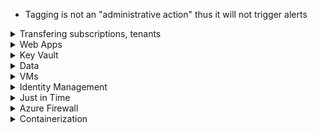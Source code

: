 - Tagging is not an "administrative action" thus it will not trigger alerts

<details>
  <summary> Transfering subscriptions, tenants </summary>
  
- **What perm to transfer subscription to new tenant?** = Owner
- **How to transfer billing ownership?** - Azure portal

</details>
  
<details>
  <summary> Web Apps </summary>

# Web Apps

- **Mutual authentication - how?**
    - TLS 1.2
    - Turn on incoming client certificates protocol setting for the Web App
- **Have a web app use a cert - how?**
    - 1. Security team uploads a certificate to the Web App
    - 2. Developer team updates the app settings for the Web App using `WEBSITE_LOAD_CERTIFICATES`
    - `az webapp config appsettings set --name myApp --resource-group rgApp --settings WEBSITE_LOAD_CERTIFICATES=<comma-separated-certificate-thumbprints>`

</details>
  
<details>
  <summary> Key Vault </summary>

# Key Vault

- **Soft-delete length?** - 90 days
- **Default settings** - can delete, can purge (i.e. soft-delete is not enabled)
- **After an object is soft-deleted, can it still be accessed?** - No, has to be restored to be accessible
- **After an object is soft-deleted, can you still see that it exists as soft-deleted?** - Yes, it shows up in lists of the resources
- **When soft-delete is enabled, can you actually hard delete?** - Yes
- **When soft-delete is enabled, how do you prevent hard delete?** - Enable purge protection
- **How to create automation runbook to rotate storage account keys and save to AKV?**
    - Create automation account
    - Import the AzureRM Powershell modules into the account 
    - Create a connection resource in the Automation Account
    - Run the `Set-AzureRmKeyVaultAccessPolicy` cmdlet

</details>
  
<details>
  <summary> Data </summary>
  
# Azure SQL and Web Apps

- **Setup Azure SQL Database to allow Azure AD accounts - how?** 
    - Step 1: When you created Azure SQL database, you created it with a SQL login
    - Step 2: Now create another administrator based on an existing Azure AD account
    - Step 3: Proceed to add the other Azure AD accounts using `CREATE USER myuser@mydomain.onmicrosoft.com FROM EXTERNAL PROVIDER`
- **Want to have secure access from web app to Azure SQL but also authenticate Azure AD users - how?**
    - AAD System Managed Identity
    - AAD User Assigned Managed Identity
    - Create contained users in Azure SQL database
- **Different ways to authenticate in SSMS?**
    - AAD Integrated - use when you are already logged in to your Windows or AAD domain
    - AAD Password - use when you want to use your Windows credentials but your local machine is not joined with the domain
    - AAD MFA (interactive)
  
# Cosmos DB

**What permissions needed to grant web app work w CosmosDB?**
    - CosmosDB: Create database users and generate resource tokens
    - Web App: Authenticate AD Users and relay resource tokens

</details>
  
<details>
  <summary> VMs </summary>
  
# VMs 

- **How to capture all network packets sent to a VM?** - Network Watcher and **variable packet capture**

### Template and Policies namespaces
- **Deploying Anti-malware?**
    - Microsoft.Compute/virtualMachines/extensions/type == **IaaSAntiMalware**
    - Microsoft.Compute/virtualMachines/extensions/publisher == **Microsoft.Azure/IaaSAntiMalware**
- **Disks for VMs are under `Microsoft.Compute/disks`**
- **Resource groups?** - Microsoft.Resources/subscriptions/resourceGroups
- **Just in time requirements?**
    - Microsoft.Security/locations/jitNetworkAccessPolicies/initiate/action
    - Microsoft.Compute/virtualMachines/read

### Security Application Controls

- **Part of Security Center, aka adaptive application controls**
    - https://docs.microsoft.com/en-us/azure/security-center/security-center-adaptive-application
    - Requires Azure Defender for servers
    - Supported on Azure VMs, on-prem, Azure Arc enabled VMs    
- **Permissions:  req'd for Security Application Controls?**
    - Contributor and Security Admin - edit, list
    - Security Reader, Reader - view groups and lists of known-safe apps
- **How to prevent unwanted software running on VMs?** = Azure Security Application Controls
- **How to block attempts to run malicious apps?** = Azure Security Application Controls

-------------------------------------------
### Log Analytics integration 

- **How to ensure that System event logs from VMs are logged in LAW?** - LAW -> Advanced Settings -> Data -> Windows Event Logs -> Enter "System"
- **How to deploy LAW to all VMs?** 
    - enable Automatic provisioning (once enabled, it is enabled on all existing and new VMs)
    - Off by default
    - Automatic provisioning is "strongly recommended" (source: https://docs.microsoft.com/en-us/azure/security-center/security-center-enable-data-collection)
- **ARM Template settings for Log Analytics deployment w VM?**
    - settings: workspaceId
    - protectedSettings: workspaceKey
    - https://docs.microsoft.com/en-us/azure/virtual-machines/extensions/oms-windows
- **Ensure LAW only has certain VMs in it**
    - Create a new computer group
    - Create a new scope configuration and include the computer group (can include other groups as well if needed)
    - Apply the scope to your LAW solution (one solution can only have one scope)

-------------------------------------------
### Disk encryption 

- **Azure Key Vault is regional **
- **Can VM1 use Azure Disk Encryption?** - Yes, as long as "Allow trusted Microsoft services to bypass this firewall" is enabled for your Key Vault
- **Disk encryption requirements?** - Cannot use A-series VMs
- **How to enable disk encryption?**
    1. Create an Azure Key Vault
    2. Configure an Azure Key Vault access policy
    3. Run `Set-AzVMDiskEncryptionExtension`
    - https://docs.microsoft.com/en-us/azure/security/fundamentals/azure-disk-encryption-vms-vmss
    - https://docs.microsoft.com/en-us/azure/virtual-machines/linux/disk-encryption-overview

</details>

<details>
  <summary> Identity Management  </summary>
  
# Identity Management

**Have 1 dynamic group for all users and devices. What is best practice?** - 2 new groups, 1 for users and 1 for devices

**How to enable passwordless access?** - Use *one* of these:
- Windows Hello for Business
- Microsoft Authenticator app
- FIDO2 security keys

## AD Joining config

**By default, 3 entities get added to an AD joined device's Local Administrators group** - 
- Azure AD global Administrator
- Azure AD Device Administrator
- User performing the AD join process

You can specify additional in setup

## MFA

- **Require MFA for Azure portal?** - Tenant -> Security -> Conditional Access -> New Policy -> Cloud Apps -> Select users -> Grant -> Require MFA
- **User belongs to Grp1 which is marked `Include` for MFA and user belongs to Grp2 which is marked `Exclude` for MFA. Who wins?** Exclude wins - user will not be prompted for MFA
- **How to enable / change MFA?** - In portal, search for Multi-Factor Authentication
- **How to block/unblock users?** - In portal, search for Multi-Factor Authentication -> Block/Unblock users
- **How to enable / set up fraud, fraud blocked sign-ins?** - Multi-Factor Authentication -> Fraud Alert
- **Set up custom caller ID? Change # of PIN attempts?** - Multi-Factor Authentication -> Phone call settings
- **One time bypass?** - Multi-Factor Authentication -> One-time bypass
- **Caching?** - Multi-Factor Authentication -> Caching
- **Activity report?** - Multi-Factor Authentication -> Activity Report
    - Lab 4 - https://github.com/MicrosoftLearning/AZ500-AzureSecurityTechnologies/blob/master/Instructions/Labs/LAB_04_MFAConditionalAccessandAADIdentityProtection.md
    1. Assign P2 license to the user
    2. In portal, go to Tenant -> Security -> and click on **Additional cloud-based MFA settings**
    3. Configure it, then click Save
    4. Go to Users blade -> Click on **Multi-factor Authentication** at the top
    5. Configure
- **How to set up Trusted IPs?**
    - Option 1: 
      - 1. In portal, search for trusted IPs
      - 2. Click on Azure Named Locations
    - Option 2: 
      - 1. In portal, go to Tenant -> Users -> Click on **Multi-factor Authentication** at the top
      - 2. Click on **service settings**

## Priviliged Identity Management

- **Requirements?**
    - P2
    - Global administrator
- **Can a user in a group that is marked as the Approvers for a privilege approve their own request?**
  - No, you cannot approve your own requests regardless
- **Grant someone privileged role use for a period**
    - 1. Portal -search for Privileged...
    - 2. Manage -> AD Roles -> Roles and assign
- **Prevent permanent eligible assignment?**
    - 1. Portal -search for Privileged...
    - 2. Manage -> AD Roles -> Roles and assign
    - 3. Click on the role you want
    - 4. Click on **Settings** and make changes to "Allow permanent eligible assignment"
- **Change maximum length of assignment (i.e. time)?**
    - 1. Portal -search for Privileged...
    - 2. Manage -> AD Roles -> Roles and assign
    - 3. Click on the role you want
    - 4. Click on **Settings** and make changes to "Allow permanent eligible assignment" and "Allow permanent active assignment"

## Dynamic Groups

- Queries are not case sensitive
- Can use * as wildcard: "\*on" matches on anything that ends in "on" 

</details>

<details>
  <summary> Just in Time </summary>

# Just in Time

- Just in time requires "Standard" version of Security Center, not default of Basic  
- Requires an NSG "somewhere" - can be attached to subnet or NIC 

</details>

<details>
  <summary> Azure Firewall  </summary>
  
- Azure Firewall requires that you create a new subnet first named `AzureFirewallSubnet`
- **How to record all Azure Firewall logs?** - Diagnostics settings - https://docs.microsoft.com/en-us/azure/firewall/firewall-diagnostics

</details>

  
<details>
  <summary> Containerization </summary>

# Kubernetes

- **Want to deploy K8s cluster and allow AAD users to auth - how?**
1. Create server application
2. Create client application
3. Deploy the cluster
4. Create an RBAC binding

</details>

